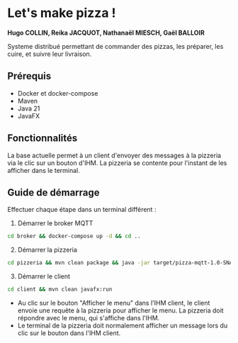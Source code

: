 # Let's make pizza !
**Hugo COLLIN, Reika JACQUOT, Nathanaël MIESCH, Gaël BALLOIR**

Systeme distribué permettant de commander des pizzas, les préparer, les cuire, et suivre leur livraison.

## Prérequis
- Docker et docker-compose
- Maven
- Java 21
- JavaFX

## Fonctionnalités
La base actuelle permet à un client d'envoyer des messages à la pizzeria via le clic sur un bouton d'IHM. La pizzeria se contente pour l'instant de les afficher dans le terminal.

## Guide de démarrage
Effectuer chaque étape dans un terminal différent :

1. Démarrer le broker MQTT
```bash
cd broker && docker-compose up -d && cd ..
```

2. Démarrer la pizzeria
```bash
cd pizzeria && mvn clean package && java -jar target/pizza-mqtt-1.0-SNAPSHOT.jar
```

3. Démarrer le client
```bash
cd client && mvn clean javafx:run
```

- Au clic sur le bouton "Afficher le menu" dans l'IHM client, le client envoie une requête à la pizzeria pour afficher le menu. La pizzeria doit répondre avec le menu, qui s'affiche dans l'IHM.
- Le terminal de la pizzeria doit normalement afficher un message lors du clic sur le bouton dans l'IHM client.
